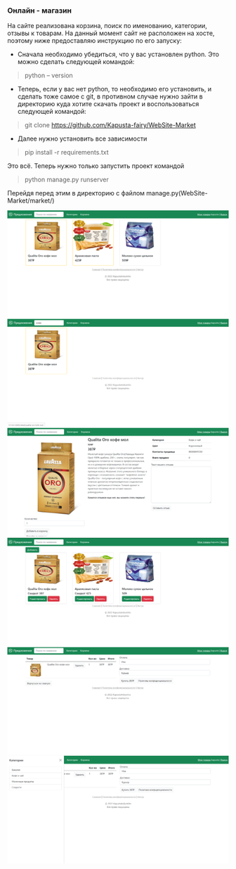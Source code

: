 ### Онлайн - магазин

На сайте реализована корзина, поиск по именованию, категории, отзывы к
товарам. На данный момент сайт не расположен на хосте, поэтому ниже
предоставляю инструкцию по его запуску:

- Сначала необходимо убедиться, что у вас установлен python. Это можно
  сделать следующей командой:

> python – version

- Теперь, если у вас нет python, то необходимо его установить, и сделать
  тоже самое с git, в противном случае нужно зайти в директорию куда хотите
  скачать проект и воспользоваться следующей командой:

> git clone https://github.com/Kapusta-fairy/WebSite-Market

- Далее нужно установить все зависимости

> pip install -r requirements.txt

Это всё. Теперь нужно только запустить проект командой

> python manage.py runserver

Перейдя перед этим в директорию с файлом manage.py(WebSite-Market/market/)

![Image  text](https://github.com/Kapusta-fairy/WebSite-Market/blob/208ff43dcd3b2cf8192e835c307b4f9d12a5a319/market/media/scr/Screenshot_1.png)
![Image  text](https://github.com/Kapusta-fairy/WebSite-Market/blob/208ff43dcd3b2cf8192e835c307b4f9d12a5a319/market/media/scr/Screenshot_2.png)
![Image  text](https://github.com/Kapusta-fairy/WebSite-Market/blob/208ff43dcd3b2cf8192e835c307b4f9d12a5a319/market/media/scr/Screenshot_3.png)
![Image  text](https://github.com/Kapusta-fairy/WebSite-Market/blob/208ff43dcd3b2cf8192e835c307b4f9d12a5a319/market/media/scr/Screenshot_4.png)
![Image  text](https://github.com/Kapusta-fairy/WebSite-Market/blob/208ff43dcd3b2cf8192e835c307b4f9d12a5a319/market/media/scr/Screenshot_5.png)
![Image  text](https://github.com/Kapusta-fairy/WebSite-Market/blob/208ff43dcd3b2cf8192e835c307b4f9d12a5a319/market/media/scr/Screenshot_6.png)
